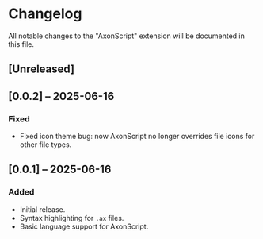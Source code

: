 # Changelog

All notable changes to the "AxonScript" extension will be documented in this file.

## [Unreleased]

## [0.0.2] – 2025-06-16
### Fixed
- Fixed icon theme bug: now AxonScript no longer overrides file icons for other file types.

## [0.0.1] – 2025-06-16
### Added
- Initial release.
- Syntax highlighting for `.ax` files.
- Basic language support for AxonScript.
